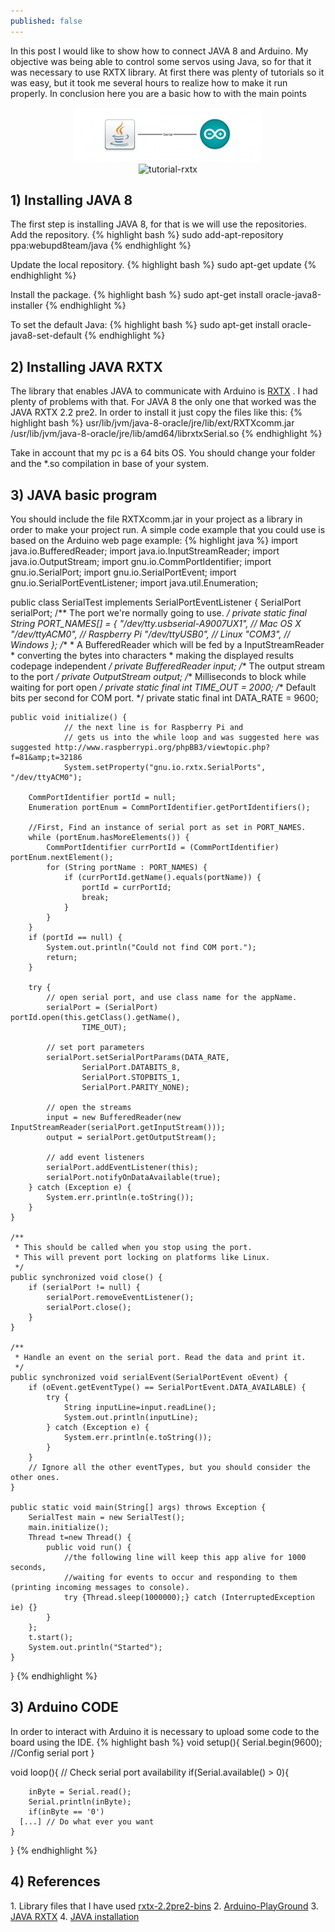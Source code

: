 ```yaml
---
published: false
---
```


In this post I would like to show how to connect JAVA 8 and Arduino. My objective was being able to control some servos using Java, so for that it was necessary to use RXTX library. At first there was plenty of tutorials so it was easy, but it took me several hours to realize how to make it run properly. In conclusion here you are a basic how to with the main points

<center><img class="alignnone" src="/images/tutorial-rxtx.jpg"/></center>
<!-- more -->

<center><a><img class="aligncenter  wp-image-1468" src="http://www.correderajorge.es/wp-content/uploads/2015/01/tutorial-rxtx-300x87.jpg" alt="tutorial-rxtx" /></a></center>

<h2>1) Installing JAVA 8</h2>
The first step is installing JAVA 8, for that is we will use the repositories.
Add the repository.
{% highlight bash %}
sudo add-apt-repository ppa:webupd8team/java
{% endhighlight %}

Update the local repository.
{% highlight bash %}
sudo apt-get update
{% endhighlight %}

Install the package.
{% highlight bash %}
sudo apt-get install oracle-java8-installer
{% endhighlight %}

To set the default Java:
{% highlight bash %}
sudo apt-get install oracle-java8-set-default
{% endhighlight %}

<h2>2) Installing JAVA RXTX</h2>
The library that enables JAVA to communicate with Arduino is <a title="RXTX" href="http://rxtx.qbang.org/wiki/index.php/Main_Page" target="_blank">RXTX</a> . I had plenty of problems with that. For JAVA 8 the only one that worked was the JAVA RXTX 2.2 pre2. In order to install it just copy the files like this:
{% highlight bash %}
usr/lib/jvm/java-8-oracle/jre/lib/ext/RXTXcomm.jar
/usr/lib/jvm/java-8-oracle/jre/lib/amd64/librxtxSerial.so
{% endhighlight %}

Take in account that my pc is a 64 bits OS. You should change your folder and the *.so compilation in base of your system.
<h2>3) JAVA basic program</h2>
You should include the file RXTXcomm.jar in your project as a library in order to make your project run. A simple code example that you could use is based on the Arduino web page example:
{% highlight java %}
import java.io.BufferedReader;
import java.io.InputStreamReader;
import java.io.OutputStream;
import gnu.io.CommPortIdentifier; 
import gnu.io.SerialPort;
import gnu.io.SerialPortEvent; 
import gnu.io.SerialPortEventListener; 
import java.util.Enumeration;


public class SerialTest implements SerialPortEventListener {
	SerialPort serialPort;
        /** The port we're normally going to use. */
	private static final String PORT_NAMES[] = { 
			"/dev/tty.usbserial-A9007UX1", // Mac OS X
                        "/dev/ttyACM0", // Raspberry Pi
			"/dev/ttyUSB0", // Linux
			"COM3", // Windows
	};
	/**
	* A BufferedReader which will be fed by a InputStreamReader 
	* converting the bytes into characters 
	* making the displayed results codepage independent
	*/
	private BufferedReader input;
	/** The output stream to the port */
	private OutputStream output;
	/** Milliseconds to block while waiting for port open */
	private static final int TIME_OUT = 2000;
	/** Default bits per second for COM port. */
	private static final int DATA_RATE = 9600;

	public void initialize() {
                // the next line is for Raspberry Pi and 
                // gets us into the while loop and was suggested here was suggested http://www.raspberrypi.org/phpBB3/viewtopic.php?f=81&amp;t=32186
                System.setProperty("gnu.io.rxtx.SerialPorts", "/dev/ttyACM0");

		CommPortIdentifier portId = null;
		Enumeration portEnum = CommPortIdentifier.getPortIdentifiers();

		//First, Find an instance of serial port as set in PORT_NAMES.
		while (portEnum.hasMoreElements()) {
			CommPortIdentifier currPortId = (CommPortIdentifier) portEnum.nextElement();
			for (String portName : PORT_NAMES) {
				if (currPortId.getName().equals(portName)) {
					portId = currPortId;
					break;
				}
			}
		}
		if (portId == null) {
			System.out.println("Could not find COM port.");
			return;
		}

		try {
			// open serial port, and use class name for the appName.
			serialPort = (SerialPort) portId.open(this.getClass().getName(),
					TIME_OUT);

			// set port parameters
			serialPort.setSerialPortParams(DATA_RATE,
					SerialPort.DATABITS_8,
					SerialPort.STOPBITS_1,
					SerialPort.PARITY_NONE);

			// open the streams
			input = new BufferedReader(new InputStreamReader(serialPort.getInputStream()));
			output = serialPort.getOutputStream();

			// add event listeners
			serialPort.addEventListener(this);
			serialPort.notifyOnDataAvailable(true);
		} catch (Exception e) {
			System.err.println(e.toString());
		}
	}

	/**
	 * This should be called when you stop using the port.
	 * This will prevent port locking on platforms like Linux.
	 */
	public synchronized void close() {
		if (serialPort != null) {
			serialPort.removeEventListener();
			serialPort.close();
		}
	}

	/**
	 * Handle an event on the serial port. Read the data and print it.
	 */
	public synchronized void serialEvent(SerialPortEvent oEvent) {
		if (oEvent.getEventType() == SerialPortEvent.DATA_AVAILABLE) {
			try {
				String inputLine=input.readLine();
				System.out.println(inputLine);
			} catch (Exception e) {
				System.err.println(e.toString());
			}
		}
		// Ignore all the other eventTypes, but you should consider the other ones.
	}

	public static void main(String[] args) throws Exception {
		SerialTest main = new SerialTest();
		main.initialize();
		Thread t=new Thread() {
			public void run() {
				//the following line will keep this app alive for 1000 seconds,
				//waiting for events to occur and responding to them (printing incoming messages to console).
				try {Thread.sleep(1000000);} catch (InterruptedException ie) {}
			}
		};
		t.start();
		System.out.println("Started");
	}
}
{% endhighlight %}

<h2>3) Arduino CODE</h2>
In order to interact with Arduino it is necessary to upload some code to the board using the IDE.
{% highlight bash %}
 void setup(){
    Serial.begin(9600); //Config serial port
  }
 
void loop(){
// Check serial port availability
    if(Serial.available() > 0){
 
        inByte = Serial.read();
        Serial.println(inByte);
        if(inByte == '0')
      [...] // Do what ever you want 
    }
}
{% endhighlight %}

<h2>4) References</h2>
1. Library files that I have used <a href="http://www.correderajorge.es/wp-content/uploads/2015/01/rxtx-2.2pre2-bins.zip">rxtx-2.2pre2-bins</a>
2. <a href="http://playground.arduino.cc/Interfacing/Java">Arduino-PlayGround</a>
3. <a href="http://rxtx.qbang.org/wiki/index.php/Main_Page">JAVA RXTX</a>
4. <a href=" http://www.yourownlinux.com/2014/02/how-to-install-oracle-java-jdk-6-7-8-in-linux.html">JAVA installation</a>